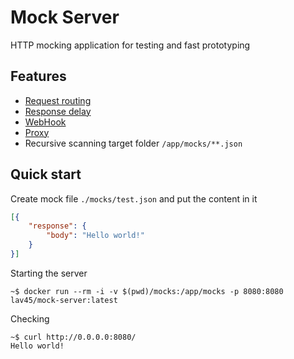# Mock Server

HTTP mocking application for testing and fast prototyping

## Features

- [Request routing](./docs/request.md)
- [Response delay](./docs/response.md)
- [WebHook](./docs/webhook.md)
- [Proxy](./docs/proxy.md)
- Recursive scanning target folder `/app/mocks/**.json`

## Quick start

Create mock file `./mocks/test.json` and put the content in it

```json
[{
    "response": {
        "body": "Hello world!"
    }
}]
```

Starting the server

```shell
~$ docker run --rm -i -v $(pwd)/mocks:/app/mocks -p 8080:8080 lav45/mock-server:latest
```

Checking

```shell
~$ curl http://0.0.0.0:8080/
Hello world!
```
